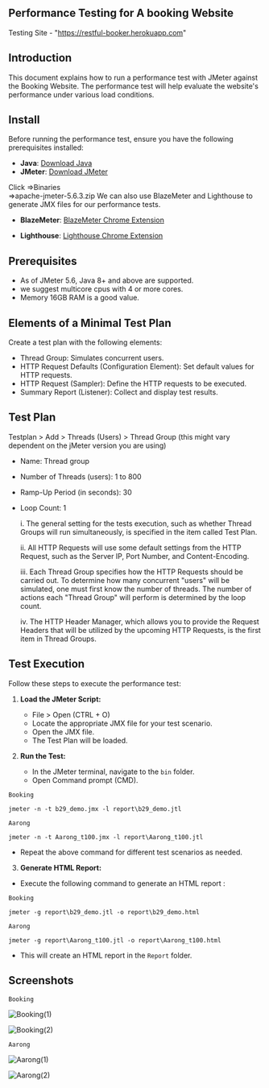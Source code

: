## Performance Testing for A booking Website

Testing Site - "https://restful-booker.herokuapp.com"

## Introduction

This document explains how to run a performance test with JMeter against the Booking  Website. The performance test will help evaluate the website's performance under various load conditions.

## Install

Before running the performance test, ensure you have the following prerequisites installed:

- **Java**: [Download Java](https://www.oracle.com/java/technologies/downloads/)
- **JMeter**: [Download JMeter](https://jmeter.apache.org/download_jmeter.cgi) 

Click =>Binaries  
=>apache-jmeter-5.6.3.zip
We can also use BlazeMeter and Lighthouse to generate JMX files for our performance tests.
- **BlazeMeter**:
 [BlazeMeter Chrome Extension](https://chrome.google.com/webstore/detail/blazemeter-the-continuous/mbopgmdnpcbohhpnfglgohlbhfongabi?hl=en)

- **Lighthouse**:
[Lighthouse Chrome Extension](https://chromewebstore.google.com/detail/lighthouse/blipmdconlkpinefehnmjammfjpmpbjk)

## Prerequisites

- As of JMeter 5.6, Java 8+ and above are supported.
- we suggest multicore cpus with 4 or more cores.
- Memory 16GB RAM is a good value.

## Elements of a Minimal Test Plan 

Create a test plan with the following elements:

- Thread Group: Simulates concurrent users.
- HTTP Request Defaults (Configuration Element): Set default values for HTTP requests.
- HTTP Request (Sampler): Define the HTTP requests to be executed.
- Summary Report (Listener): Collect and display test results.

## Test Plan
Testplan > Add > Threads (Users) > Thread Group (this might vary dependent on the jMeter version you are using)

- Name: Thread group

- Number of Threads (users): 1 to 800

- Ramp-Up Period (in seconds): 30

- Loop Count: 1

  i. The general setting for the tests execution, such as whether Thread Groups will run simultaneously, is specified in the item called Test Plan.

  ii. All HTTP Requests will use some default settings from the HTTP Request, such as the Server IP, Port Number, and Content-Encoding.

  iii. Each Thread Group specifies how the HTTP Requests should be carried out. To determine how many concurrent "users" will be simulated, one must first know the number of threads. The number of actions each "Thread Group" will perform is determined by the loop count.

  iv. The HTTP Header Manager, which allows you to provide the Request Headers that will be utilized by the upcoming HTTP Requests, is the first item in Thread Groups.

## Test Execution

Follow these steps to execute the performance test:

1. **Load the JMeter Script:**
   - File > Open (CTRL + O)
   - Locate the appropriate JMX file for your test scenario.
   - Open the JMX file.
   - The Test Plan will be loaded.

2. **Run the Test:**
   - In the JMeter terminal, navigate to the `bin` folder.
   -  Open Command prompt (CMD).

```
Booking
```
`jmeter -n -t b29_demo.jmx -l report\b29_demo.jtl`
```
Aarong
```
`jmeter -n -t Aarong_t100.jmx -l report\Aarong_t100.jtl`
- Repeat the above command for different test scenarios as needed.

3. **Generate HTML Report:**
- Execute the following command to generate an HTML report :
```
Booking
```
`jmeter -g report\b29_demo.jtl -o report\b29_demo.html`

```
Aarong
```
`jmeter -g report\Aarong_t100.jtl -o report\Aarong_t100.html`
  
- This will create an HTML report in the `Report` folder.

## Screenshots

```
Booking
```
![Booking(1)](https://github.com/user-attachments/assets/75be147d-8d22-4226-86e3-cd081bc1da02)

![Booking(2)](https://github.com/user-attachments/assets/f1e8f49a-ac3e-44af-9346-bba718cb4898)

```
Aarong
```
![Aarong(1)](https://github.com/user-attachments/assets/bb6271d7-648a-44d6-96a9-9d61bafae9e5)

![Aarong(2)](https://github.com/user-attachments/assets/f4ebf324-1d58-4da1-8bb3-fd9eab21cc9e)
